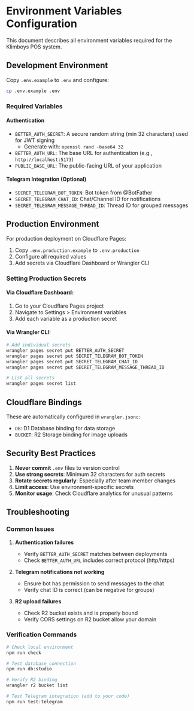 # Environment Variables Configuration

This document describes all environment variables required for the Klimboys POS system.

## Development Environment

Copy `.env.example` to `.env` and configure:

```bash
cp .env.example .env
```

### Required Variables

#### Authentication

- `BETTER_AUTH_SECRET`: A secure random string (min 32 characters) used for JWT signing
  - Generate with: `openssl rand -base64 32`
- `BETTER_AUTH_URL`: The base URL for authentication (e.g., `http://localhost:5173`)
- `PUBLIC_BASE_URL`: The public-facing URL of your application

#### Telegram Integration (Optional)

- `SECRET_TELEGRAM_BOT_TOKEN`: Bot token from @BotFather
- `SECRET_TELEGRAM_CHAT_ID`: Chat/Channel ID for notifications
- `SECRET_TELEGRAM_MESSAGE_THREAD_ID`: Thread ID for grouped messages

## Production Environment

For production deployment on Cloudflare Pages:

1. Copy `.env.production.example` to `.env.production`
2. Configure all required values
3. Add secrets via Cloudflare Dashboard or Wrangler CLI

### Setting Production Secrets

#### Via Cloudflare Dashboard:

1. Go to your Cloudflare Pages project
2. Navigate to Settings > Environment variables
3. Add each variable as a production secret

#### Via Wrangler CLI:

```bash
# Add individual secrets
wrangler pages secret put BETTER_AUTH_SECRET
wrangler pages secret put SECRET_TELEGRAM_BOT_TOKEN
wrangler pages secret put SECRET_TELEGRAM_CHAT_ID
wrangler pages secret put SECRET_TELEGRAM_MESSAGE_THREAD_ID

# List all secrets
wrangler pages secret list
```

## Cloudflare Bindings

These are automatically configured in `wrangler.jsonc`:

- `DB`: D1 Database binding for data storage
- `BUCKET`: R2 Storage binding for image uploads

## Security Best Practices

1. **Never commit** `.env` files to version control
2. **Use strong secrets**: Minimum 32 characters for auth secrets
3. **Rotate secrets regularly**: Especially after team member changes
4. **Limit access**: Use environment-specific secrets
5. **Monitor usage**: Check Cloudflare analytics for unusual patterns

## Troubleshooting

### Common Issues

1. **Authentication failures**

   - Verify `BETTER_AUTH_SECRET` matches between deployments
   - Check `BETTER_AUTH_URL` includes correct protocol (http/https)

2. **Telegram notifications not working**

   - Ensure bot has permission to send messages to the chat
   - Verify chat ID is correct (can be negative for groups)

3. **R2 upload failures**
   - Check R2 bucket exists and is properly bound
   - Verify CORS settings on R2 bucket allow your domain

### Verification Commands

```bash
# Check local environment
npm run check

# Test database connection
npm run db:studio

# Verify R2 binding
wrangler r2 bucket list

# Test Telegram integration (add to your code)
npm run test:telegram
```
